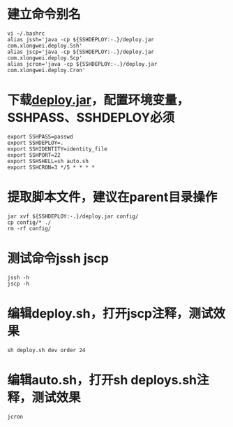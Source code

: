 # 建立命令别名
```
vi ~/.bashrc
alias jssh='java -cp ${SSHDEPLOY:-.}/deploy.jar com.xlongwei.deploy.Ssh'
alias jscp='java -cp ${SSHDEPLOY:-.}/deploy.jar com.xlongwei.deploy.Scp'
alias jcron='java -cp ${SSHDEPLOY:-.}/deploy.jar com.xlongwei.deploy.Cron'
```
# 下载[deploy.jar](https://t.xlongwei.com/windows/deploy.jar)，配置环境变量，SSHPASS、SSHDEPLOY必须
```
export SSHPASS=passwd
export SSHDEPLOY=.
export SSHIDENTITY=identity_file
export SSHPORT=22
export SSHSHELL=sh auto.sh
export SSHCRON=3 */5 * * * *
```
# 提取脚本文件，建议在parent目录操作
```
jar xvf ${SSHDEPLOY:-.}/deploy.jar config/
cp config/* ./
rm -rf config/
```
# 测试命令jssh jscp
```
jssh -h
jscp -h
```
# 编辑deploy.sh，打开jscp注释，测试效果
```
sh deploy.sh dev order 24
```
# 编辑auto.sh，打开sh deploys.sh注释，测试效果
```
jcron
```
